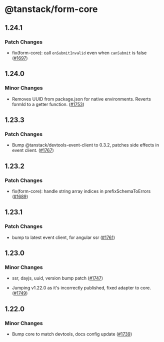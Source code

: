 # @tanstack/form-core

## 1.24.1

### Patch Changes

- fix(form-core): call `onSubmitInvalid` even when `canSubmit` is false ([#1697](https://github.com/TanStack/form/pull/1697))

## 1.24.0

### Minor Changes

- Removes UUID from package.json for native environments. Reverts formId to a getter function. ([#1753](https://github.com/TanStack/form/pull/1753))

## 1.23.3

### Patch Changes

- Bump @tanstack/devtools-event-client to 0.3.2, patches side effects in event client. ([#1767](https://github.com/TanStack/form/pull/1767))

## 1.23.2

### Patch Changes

- fix(form-core): handle string array indices in prefixSchemaToErrors ([#1689](https://github.com/TanStack/form/pull/1689))

## 1.23.1

### Patch Changes

- bump to latest event client, for angular ssr ([#1761](https://github.com/TanStack/form/pull/1761))

## 1.23.0

### Minor Changes

- ssr, dayjs, uuid, version bump patch ([#1747](https://github.com/TanStack/form/pull/1747))

- Jumping v1.22.0 as it's incorrectly published, fixed adapter to core. ([#1749](https://github.com/TanStack/form/pull/1749))

## 1.22.0

### Minor Changes

- Bump core to match devtools, docs config update ([#1739](https://github.com/TanStack/form/pull/1739))
